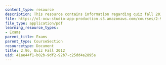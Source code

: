 ```yaml
---
content_type: resource
description: This resource contains information regarding quiz fall 2012.
file: https://ol-ocw-studio-app-production.s3.amazonaws.com/courses/2-96-management-in-engineering-fall-2012/41ae44f1b02b9df292b7c25dd4a2895a_MIT2_96F12_quiz12qs1.pdf
file_type: application/pdf
learning_resource_types:
- Exams
parent_title: Exams
parent_type: CourseSection
resourcetype: Document
title: 2.96, Quiz Fall 2012
uid: 41ae44f1-b02b-9df2-92b7-c25dd4a2895a
---
```

